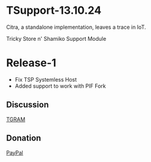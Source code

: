 # TSupport-13.10.24

Citra, a standalone implementation, leaves a trace in IoT.

Tricky Store n' Shamiko Support Module
# Release-1
- Fix TSP Systemless Host
- Added support to work with PIF Fork
## Discussion
[TGRAM](https://t.me/citraintegritytrick/3)
## Donation
[PayPal](https://paypal.me/CitraStanalone?country.x=US&locale.x=en_US)